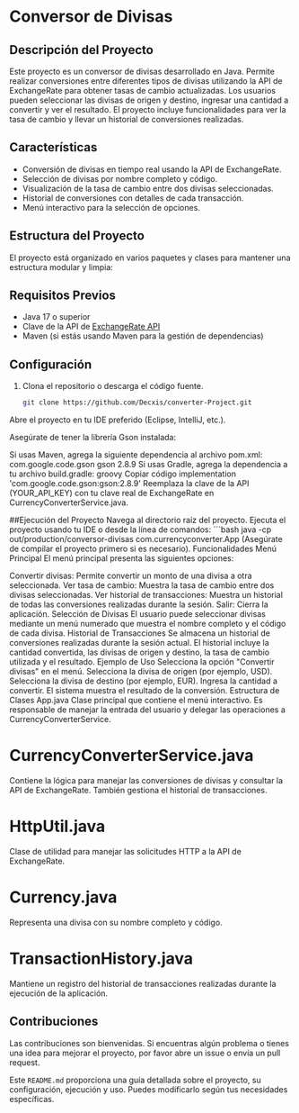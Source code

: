 # Conversor de Divisas

## Descripción del Proyecto
Este proyecto es un conversor de divisas desarrollado en Java. Permite realizar conversiones entre diferentes tipos de divisas utilizando la API de ExchangeRate para obtener tasas de cambio actualizadas. Los usuarios pueden seleccionar las divisas de origen y destino, ingresar una cantidad a convertir y ver el resultado. El proyecto incluye funcionalidades para ver la tasa de cambio y llevar un historial de conversiones realizadas.

## Características
- Conversión de divisas en tiempo real usando la API de ExchangeRate.
- Selección de divisas por nombre completo y código.
- Visualización de la tasa de cambio entre dos divisas seleccionadas.
- Historial de conversiones con detalles de cada transacción.
- Menú interactivo para la selección de opciones.

## Estructura del Proyecto
El proyecto está organizado en varios paquetes y clases para mantener una estructura modular y limpia:


## Requisitos Previos
- Java 17 o superior
- Clave de la API de [ExchangeRate API](https://www.exchangerate-api.com/)
- Maven (si estás usando Maven para la gestión de dependencias)

## Configuración

1. Clona el repositorio o descarga el código fuente.
   ```bash
   git clone https://github.com/Decxis/converter-Project.git
Abre el proyecto en tu IDE preferido (Eclipse, IntelliJ, etc.).

Asegúrate de tener la librería Gson instalada:

Si usas Maven, agrega la siguiente dependencia al archivo pom.xml:
<dependency>
    <groupId>com.google.code.gson</groupId>
    <artifactId>gson</artifactId>
    <version>2.8.9</version>
</dependency>
Si usas Gradle, agrega la dependencia a tu archivo build.gradle:
groovy
Copiar código
implementation 'com.google.code.gson:gson:2.8.9'
Reemplaza la clave de la API (YOUR_API_KEY) con tu clave real de ExchangeRate en CurrencyConverterService.java.

##Ejecución del Proyecto
Navega al directorio raíz del proyecto.
Ejecuta el proyecto usando tu IDE o desde la línea de comandos:
´´´bash
java -cp out/production/conversor-divisas com.currencyconverter.App
(Asegúrate de compilar el proyecto primero si es necesario).
Funcionalidades
Menú Principal
El menú principal presenta las siguientes opciones:

Convertir divisas: Permite convertir un monto de una divisa a otra seleccionada.
Ver tasa de cambio: Muestra la tasa de cambio entre dos divisas seleccionadas.
Ver historial de transacciones: Muestra un historial de todas las conversiones realizadas durante la sesión.
Salir: Cierra la aplicación.
Selección de Divisas
El usuario puede seleccionar divisas mediante un menú numerado que muestra el nombre completo y el código de cada divisa.
Historial de Transacciones
Se almacena un historial de conversiones realizadas durante la sesión actual. El historial incluye la cantidad convertida, las divisas de origen y destino, la tasa de cambio utilizada y el resultado.
Ejemplo de Uso
Selecciona la opción "Convertir divisas" en el menú.
Selecciona la divisa de origen (por ejemplo, USD).
Selecciona la divisa de destino (por ejemplo, EUR).
Ingresa la cantidad a convertir.
El sistema muestra el resultado de la conversión.
Estructura de Clases
App.java
Clase principal que contiene el menú interactivo. Es responsable de manejar la entrada del usuario y delegar las operaciones a CurrencyConverterService.

# CurrencyConverterService.java
Contiene la lógica para manejar las conversiones de divisas y consultar la API de ExchangeRate. También gestiona el historial de transacciones.

# HttpUtil.java
Clase de utilidad para manejar las solicitudes HTTP a la API de ExchangeRate.

# Currency.java
Representa una divisa con su nombre completo y código.

# TransactionHistory.java
Mantiene un registro del historial de transacciones realizadas durante la ejecución de la aplicación.

## Contribuciones
Las contribuciones son bienvenidas. Si encuentras algún problema o tienes una idea para mejorar el proyecto, por favor abre un issue o envía un pull request.

Este `README.md` proporciona una guía detallada sobre el proyecto, su configuración, ejecución y uso. Puedes modificarlo según tus necesidades específicas.
